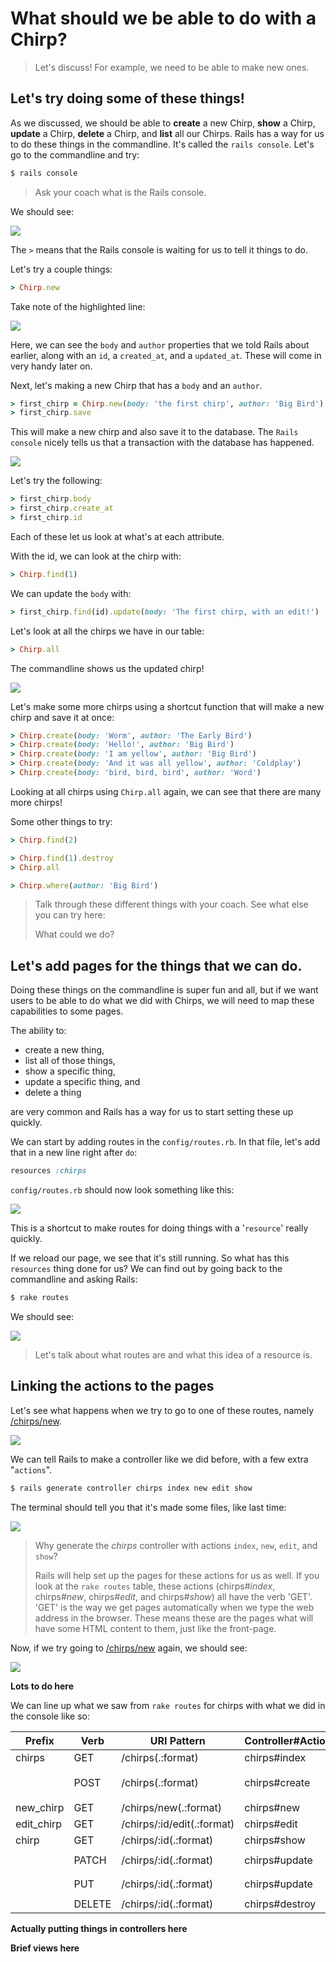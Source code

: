 
# What should we be able to do with a Chirp?

> Let's discuss!  For example, we need to be able to make new ones.

## Let's try doing some of these things!

As we discussed, we should be able to **create** a new Chirp, **show** a Chirp, **update** a Chirp, **delete** a Chirp, and **list** all our Chirps.  Rails has a way for us to do these things in the commandline.  It's called the `rails console`.   Let's go to the commandline and try:

```bash
$ rails console
```

> Ask your coach what is the Rails console.

We should see:

![](../images/terminal_rails_console.png)

The `>` means that the Rails console is waiting for us to tell it things to do.

Let's try a couple things:

```rb
> Chirp.new
```

Take note of the highlighted line:

![](../images/terminal_rails_console_chirp_new.png)

Here, we can see the `body` and `author` properties that we told Rails about earlier, along with an `id`, a `created_at`, and a `updated_at`.  These will come in very handy later on.

Next, let's making a new Chirp that has a `body` and an `author`.

```rb
> first_chirp = Chirp.new(body: 'the first chirp', author: 'Big Bird')
> first_chirp.save
```

This will make a new chirp and also save it to the database.  The `Rails console` nicely tells us that a transaction with the database has happened.

![](../images/terminal_rails_console_newsave.png)

Let's try the following:

```rb
> first_chirp.body
> first_chirp.create_at
> first_chirp.id
```

Each of these let us look at what's at each attribute.

With the id, we can look at the chirp with:

```rb
> Chirp.find(1)
```

We can update the `body` with:

```rb
> first_chirp.find(id).update(body: 'The first chirp, with an edit!')
```

Let's look at all the chirps we have in our table:

```rb
> Chirp.all
```

The commandline shows us the updated chirp!

![](../images/terminal_chirp_all.png)


Let's make some more chirps using a shortcut function that will make a new chirp and save it at once:

```rb
> Chirp.create(body: 'Worm', author: 'The Early Bird')
> Chirp.create(body: 'Hello!', author: 'Big Bird')
> Chirp.create(body: 'I am yellow', author: 'Big Bird')
> Chirp.create(body: 'And it was all yellow', author: 'Coldplay')
> Chirp.create(body: 'bird, bird, bird', author: 'Word')
```

Looking at all chirps using `Chirp.all` again, we can see that there are many more chirps!

Some other things to try:

```rb
> Chirp.find(2)
```

```rb
> Chirp.find(1).destroy
> Chirp.all
```

```rb
> Chirp.where(author: 'Big Bird')
```
<!-- TODO: add link to things to try-->

> Talk through these different things with your coach.  See what else you can try here:
>
> What could we do?

## Let's add pages for the things that we can do.

Doing these things on the commandline is super fun and all, but if we want users to be able to do what we did with Chirps, we will need to map these capabilities to some pages.

The ability to:
* create a new thing,
* list all of those things,
* show a specific thing,
* update a specific thing, and
* delete a thing

are very common and Rails has a way for us to start setting these up quickly.

We can start by adding routes in the `config/routes.rb`.  In that file, let's add that in a new line right after `do`:

```rb
resources :chirps
```

`config/routes.rb` should now look something like this:

![](../images/sublime_routes_chirps_resource.png)

This is a shortcut to make routes for doing things with a '`resource`' really quickly.

If we reload our page, we see that it's still running.  So what has this `resources` thing done for us?  We can find out by going back to the commandline and asking Rails:

```bash
$ rake routes
```

We should see:

![](../images/terminal_resources_routes.png)

> Let's talk about what routes are and what this idea of a resource is.

## Linking the actions to the pages

Let's see what happens when we try to go to one of these routes, namely [/chirps/new](http://localhost:3000/chirps/new).

![](../images/chrome_try_chirps_new.png)

We can tell Rails to make a controller like we did before, with a few extra "`actions`".

```bash
$ rails generate controller chirps index new edit show
```

The terminal should tell you that it's made some files, like last time:

![](../images/terminal_chirps_controller.png)


> Why generate the *chirps* controller with actions `index`, `new`, `edit`, and `show`?
>
> Rails will help set up the pages for these actions for us as well.  If you look at the `rake routes` table, these actions (chirps#*index*, chirps#*new*, chirps#*edit*, and chirps#*show*) all have the verb 'GET'.  'GET' is the way we get pages automatically when we type the web address in the browser.  These means these are the pages what will have some HTML content to them, just like the front-page.

<!-- Was going to put something here about deleted the freshly created routes since they are redundant, but perhaps this is not needed. -->

Now, if we try going to [/chirps/new](http://localhost:3000/chirps/new) again, we should see:

![](../images/chrome_try_chirps_new_again.png)


**Lots to do here**
<!-- Lots to do here -->




We can line up what we saw from `rake routes` for chirps with what we did in the console like so:

| Prefix | Verb | URI Pattern | Controller#Action | Example action code |
| -- | -- | -- | -- | -- |
| chirps | GET | /chirps(.:format) | chirps#index | `Chirp.all` |
|  | POST | /chirps(.:format) | chirps#create | `Chirp.create(body: 'a body', author: 'some author')` |
| new_chirp | GET | /chirps/new(.:format) | chirps#new | `Chirp.new` |
| edit_chirp | GET | /chirps/:id/edit(.:format) | chirps#edit | `Chirp.find(id)` |
| chirp | GET | /chirps/:id(.:format) | chirps#show | `Chirp.find(id)` |
|  | PATCH | /chirps/:id(.:format) | chirps#update | `Chirp.find(id).update(body: 'a body')` |
|  | PUT | /chirps/:id(.:format) | chirps#update | `Chirp.find(id).update(body: 'a body')` |
|  | DELETE | /chirps/:id(.:format) | chirps#destroy | `Chirp.find(id).destroy` |


**Actually putting things in controllers here**
<!-- Lots to do here -->


**Brief views here**
<!-- Lots to do here -->
